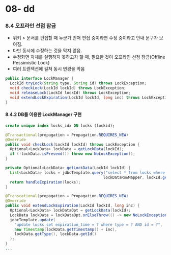# 08- dd

### 8.4 오프라인 선점 잠금

- 위키 > 문서를 편집할 때 누군가 먼저 편집 중이라면 수정 중이라고 안내 문구가 보여짐.
- 다만 동시에 수정하는 것을 막지 않음.
- 수정화면 자체를 실행하지 못하고자 할 때, 필요한 것이 오프라인 선점 잠금(Offline Pessimistic Lock)
- 여러 트랜잭션에 걸쳐 동시 변경을 막음

~~~java
public interface LockManager {
  LockId tryLock(String type, String id) throws LockException;
  void checkLock(LockId lockId) throws LockException;  
  void releaseLock(LockId lockId) throws LockException;
  void extendLockExpiration(LockId lockId, long inc) throws LockException;
}
~~~

#### 8.4.2 DB를 이용한 LockManager 구현

~~~sql
create unique index locks_idx ON locks (lockid);
~~~

~~~java
@Transactional(propagation = Propagation.REQUIRES_NEW)
@Override
public void checkLock(LockId lockId) throws LockException {
  Optional<LockData> lockData = getLockData(lockId);
  if (!lockData.isPresend()) throw new NoLockException();
}

private Optional<LockData> getLockData(LockId lockId) {
  List<LockData> locks = jdbcTemplate.query("select * from locks where lockid = ?",
                                           lockDataRowMapper, lockId.getValue());
  return handleExpiration(locks);
}

@Transcational(propagation = Propagation.REQUIRES_NEW)
@Override
public void extendLockExpiration(LockId lockId, long inc) {
  Optional<LockData> lockDataOpt = getLockData(lockId);
  LockData lockData = lockDataOpt.orElseThrow(() -> new NoLockException());
  jdbcTemplate.update(
  	"update locks set expiration_time = ? where type = ? AND id = ?", 
  	new Timestamp(lockData.getTimestamp() + inc),
  	lockData.getType(), lockData.getId()
  );
}
...
~~~

